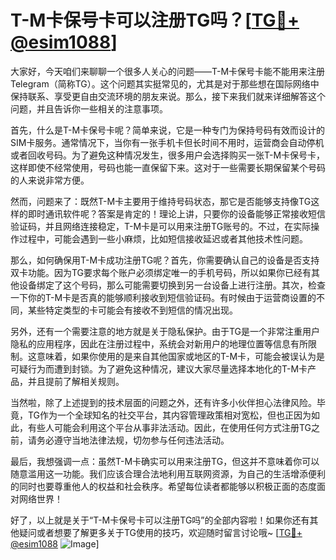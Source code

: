 # T-M卡保号卡可以注册TG吗？[[TG💪+ @esim1088](https://t.me/s/esim1088)]

大家好，今天咱们来聊聊一个很多人关心的问题——T-M卡保号卡能不能用来注册Telegram（简称TG）。这个问题其实挺常见的，尤其是对于那些想在国际网络中保持联系、享受更自由交流环境的朋友来说。那么，接下来我们就来详细解答这个问题，并且告诉你一些相关的注意事项。

首先，什么是T-M卡保号卡呢？简单来说，它是一种专门为保持号码有效而设计的SIM卡服务。通常情况下，当你有一张手机卡但长时间不用时，运营商会自动停机或者回收号码。为了避免这种情况发生，很多用户会选择购买一张T-M卡保号卡，这样即使不经常使用，号码也能一直保留下来。这对于一些需要长期保留某个号码的人来说非常方便。

然而，问题来了：既然T-M卡主要用于维持号码状态，那它是否能够支持像TG这样的即时通讯软件呢？答案是肯定的！理论上讲，只要你的设备能够正常接收短信验证码，并且网络连接稳定，T-M卡是可以用来注册TG账号的。不过，在实际操作过程中，可能会遇到一些小麻烦，比如短信接收延迟或者其他技术性问题。

那么，如何确保用T-M卡成功注册TG呢？首先，你需要确认自己的设备是否支持双卡功能。因为TG要求每个账户必须绑定唯一的手机号码，所以如果你已经有其他设备绑定了这个号码，那么可能需要切换到另一台设备上进行注册。其次，检查一下你的T-M卡是否真的能够顺利接收到短信验证码。有时候由于运营商设置的不同，某些特定类型的卡可能会有接收不到短信的情况出现。

另外，还有一个需要注意的地方就是关于隐私保护。由于TG是一个非常注重用户隐私的应用程序，因此在注册过程中，系统会对新用户的地理位置等信息有所限制。这意味着，如果你使用的是来自其他国家或地区的T-M卡，可能会被误认为是可疑行为而遭到封锁。为了避免这种情况，建议大家尽量选择本地化的T-M卡产品，并且提前了解相关规则。

当然啦，除了上述提到的技术层面的问题之外，还有许多小伙伴担心法律风险。毕竟，TG作为一个全球知名的社交平台，其内容管理政策相对宽松，但也正因为如此，有些人可能会利用这个平台从事非法活动。因此，在使用任何方式注册TG之前，请务必遵守当地法律法规，切勿参与任何违法活动。

最后，我想强调一点：虽然T-M卡确实可以用来注册TG，但这并不意味着你可以随意滥用这一功能。我们应该合理合法地利用互联网资源，为自己的生活增添便利的同时也要尊重他人的权益和社会秩序。希望每位读者都能够以积极正面的态度面对网络世界！

好了，以上就是关于“T-M卡保号卡可以注册TG吗”的全部内容啦！如果你还有其他疑问或者想要了解更多关于TG使用的技巧，欢迎随时留言讨论哦~ [[TG💪+ @esim1088](https://t.me/s/esim1088) ![Image](https://i.postimg.cc/4NQfJmqS/Snipaste-2025-05-13-00-14-12.png)]